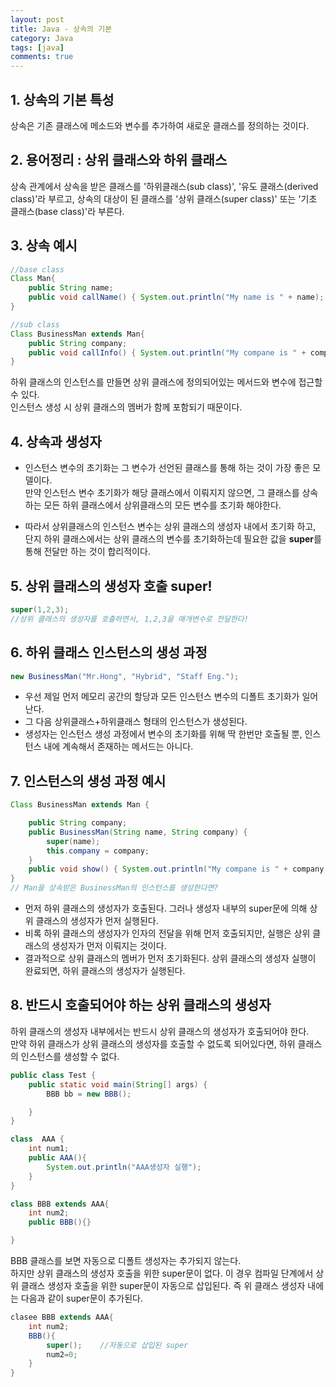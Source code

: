 ```yaml
---
layout: post
title: Java - 상속의 기본
category: Java
tags: [java]
comments: true
---
```


## 1. 상속의 기본 특성 
상속은 기존 클래스에 메소드와 변수를 추가하여 새로운 클래스를 정의하는 것이다.

## 2. 용어정리 : 상위 클래스와 하위 클래스
상속 관계에서 상속을 받은 클래스를 '하위클래스(sub class)', '유도 클래스(derived class)'라 부르고,
상속의 대상이 된 클래스를 '상위 클래스(super class)' 또는 '기초 클래스(base class)'라 부른다.

## 3. 상속 예시
```java
//base class
Class Man{
    public String name;
    public void callName() { System.out.println("My name is " + name); }
}
```
```java
//sub class
Class BusinessMan extends Man{
    public String company;    
    public void callInfo() { System.out.println("My compane is " + company ); }
}
```
하위 클래스의 인스턴스를 만들면 상위 클래스에 정의되어있는 메서드와 변수에 접근할 수 있다.  
인스턴스 생성 시 상위 클래스의 멤버가 함께 포함되기 때문이다.


## 4. 상속과 생성자
- 인스턴스 변수의 초기화는 그 변수가 선언된 클래스를 통해 하는 것이 가장 좋은 모델이다.  
만약 인스턴스 변수 초기화가 해당 클래스에서 이뤄지지 않으면, 
그 클래스를 상속하는 모든 하위 클래스에서 상위클래스의 모든 변수를 초기화 해야한다. 

- 따라서 상위클래스의 인스턴스 변수는 상위 클래스의 생성자 내에서 초기화 하고, 
단지 하위 클래스에서는 상위 클래스의 변수를 초기화하는데 필요한 값을 **super**를 
통해 전달만 하는 것이 합리적이다.


## 5. 상위 클래스의 생성자 호출 super!
```java
super(1,2,3);
//상위 클래스의 생성자를 호출하면서, 1,2,3을 매개변수로 전달한다!
```

## 6. 하위 클래스 인스턴스의 생성 과정
```java
new BusinessMan("Mr.Hong", "Hybrid", "Staff Eng.");
```
- 우선 제일 먼저 메모리 공간의 할당과 모든 인스턴스 변수의 디폴트 초기화가 일어난다.
- 그 다음 상위클래스+하위클래스 형태의 인스턴스가 생성된다.  
- 생성자는 인스턴스 생성 과정에서 변수의 초기화를 위해 딱 한번만 호출될 뿐, 인스턴스 내에 계속해서 존재하는 메서드는 아니다.

## 7. 인스턴스의 생성 과정 예시
```java
Class BusinessMan extends Man {

    public String company;        
    public BusinessMan(String name, String company) {
        super(name);
        this.company = company;
    }    
    public void show() { System.out.println("My compane is " + company ); }
}
// Man을 상속받은 BusinessMan의 인스턴스를 생성한다면?
```
- 먼저 하위 클래스의 생성자가 호출된다. 그러나 생성자 내부의 super문에 의해 상위 클래스의 생성자가 먼저 실행된다.
- 비록 하위 클래스의 생성자가 인자의 전달을 위해 먼저 호출되지만, 실행은 상위 클래스의 생성자가 먼저 이뤄지는 것이다.
- 결과적으로 상위 클래스의 멤버가 먼저 초기화된다.
상위 클래스의 생성자 실행이 완료되면, 하위 클래스의 생성자가 실행된다.


## 8. 반드시 호출되어야 하는 상위 클래스의 생성자
하위 클래스의 생성자 내부에서는 반드시 상위 클래스의 생성자가 호출되어야 한다.  
만약 하위 클래스가 상위 클래스의 생성자를 호출할 수 없도록 되어있다면, 하위 클래스의 인스턴스를 생성할 수 없다.

```java
public class Test {
    public static void main(String[] args) {
        BBB bb = new BBB();

    }
}

class  AAA {
    int num1;
    public AAA(){
        System.out.println("AAA생성자 실행");
    }
}

class BBB extends AAA{
    int num2;
    public BBB(){}

}
```
BBB 클래스를 보면 자동으로 디폴트 생성자는 추가되지 않는다.  
하지만 상위 클래스의 생성자 호출을 위한 super문이 없다.
이 경우 컴파일 단계에서 상위 클래스 생성자 호출을 위한 super문이 자동으로 삽입된다.
즉 위 클래스 생성자 내에는 다음과 같이 super문이 추가된다.
```java
clasee BBB extends AAA{
    int num2;
    BBB(){
        super();    //자동으로 삽입된 super
        num2=0;
    }
}
```
